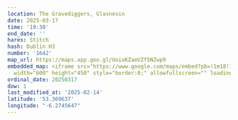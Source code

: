 ```yaml
---
location: The Gravediggers, Glasnevin
date: 2025-03-17
time: '19:30'
end_date: ''
hares: Stitch
hash: Dublin H3
number: '1642'
map_url: https://maps.app.goo.gl/UoioKZaeUZf5NZwp9
embedded_map: <iframe src="https://www.google.com/maps/embed?pb=!1m18!1m12!1m3!1d2380.5260270616122!2d-6.274564722855587!3d53.36963697229603!2m3!1f0!2f0!3f0!3m2!1i1024!2i768!4f13.1!3m3!1m2!1s0x48670e764a1d3d6f%3A0x5f4642f3b0df22f2!2sJohn%20Kavanagh%20The%20Gravediggers!5e0!3m2!1sen!2sie!4v1739566160675!5m2!1sen!2sie"
  width="600" height="450" style="border:0;" allowfullscreen="" loading="lazy" referrerpolicy="no-referrer-when-downgrade"></iframe>
ordinal_date: 20250317
dow: 1
last_modified_at: '2025-02-14'
latitude: '53.369637'
longitude: "-6.2745647"
---
```


